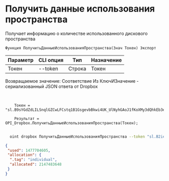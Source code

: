 ﻿---
sidebar_position: 5
---

# Получить данные использования пространства
 Получает информацию о количестве использованного дискового пространства



`Функция ПолучитьДанныеИспользованияПространства(Знач Токен) Экспорт`

  | Параметр | CLI опция | Тип | Назначение |
  |-|-|-|-|
  | Токен | --token | Строка | Токен |

  
  Возвращаемое значение:   Соответствие Из КлючИЗначение - сериализованный JSON ответа от Dropbox

<br/>




```bsl title="Пример кода"
    Токен = "sl.B9sYGdZdLILSnqlGZCwLFCstq1B1GsgevbBkwi4UK_UlNyhGAoJ1fKoXMy3dQhkEb3e80HTL6g...";

    Результат = OPI_Dropbox.ПолучитьДанныеИспользованияПространства(Токен);
```



```sh title="Пример команды CLI"
    
  oint dropbox ПолучитьДанныеИспользованияПространства --token "sl.B2ieEHcB9I9BTwJFjbf_MQtoZMKjGYgkpBqzQkvBfuSz41Qpy5r3d7a4ax22I5ILWhd9KLbN5L..."

```

```json title="Результат"
{
 "used": 1477704605,
 "allocation": {
  ".tag": "individual",
  "allocated": 2147483648
 }
}
```
